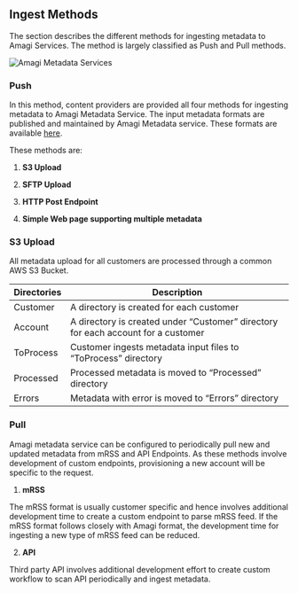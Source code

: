 ## Ingest Methods

The section describes the different methods for ingesting metadata to Amagi Services. The method is largely classified as Push and Pull methods.

![Amagi Metadata Services](https://vinod-amagi.github.io/amgdoc/metadata/metadata_ingest_svc.png)


### Push

In this method, content providers are provided all four methods for ingesting metadata to Amagi Metadata Service. The input metadata formats are published and maintained by Amagi Metadata service. These formats are available [here](https://vinod-amagi.github.io/amgdoc/metadata/ingest).

These methods are:

1. **S3 Upload**

2. **SFTP Upload**

3. **HTTP Post Endpoint**

4. **Simple Web page supporting multiple metadata**

### S3 Upload

All metadata upload for all customers are processed through a common AWS S3 Bucket.

 | Directories | Description |
 |-------------|-------------|
 |Customer | A directory is created for each customer|
 |Account| A directory is created under “Customer” directory for each account for a customer|
 |ToProcess|Customer ingests metadata input files to “ToProcess” directory|
 |Processed|Processed metadata is moved to “Processed” directory|
 |Errors|Metadata with error is moved to “Errors” directory|
 

### Pull

Amagi metadata service can be configured to periodically pull new and updated metadata from mRSS and API Endpoints. As these methods involve development of custom endpoints, provisioning a new account will be specific to the request.

1. **mRSS**

The mRSS format is usually customer specific and hence involves additional development time to create a custom endpoint to parse mRSS feed. If the mRSS format follows closely with Amagi format, the development time for ingesting a new type of mRSS feed can be reduced.

2. **API**

Third party API involves additional development effort to create custom workflow to scan API periodically and ingest metadata.

